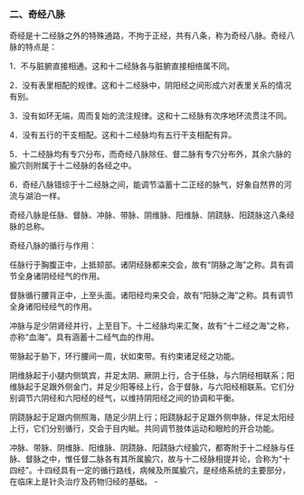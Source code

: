 ### 二、奇经八脉

奇经是十二经脉之外的特殊通路，不拘于正经，共有八条，称为奇经八脉。奇经八脉的特点是：

1．不与脏腑直接相通。这和十二经脉各与脏腑直接相络属不同。

2．没有表里相配的规律。这和十二经脉中，阴阳经之间形成六对表里关系的情况有别。

3．没有如环无端，周而复始的流注规律。这和十二经脉有次序地环流贯注不同。

4．没有五行的干支相配。这和十二经脉均有五行干支相配有异。

5．十二经脉均有专穴分布，而奇经八脉除任、督二脉有专穴分布外，其余六脉的腧穴则附属于十二经脉的各经之中。

6．奇经八脉错综于十二经脉之间，能调节溢蓄十二正经的脉气，好象自然界的河流与湖泊一样。

奇经八脉是任脉、督脉、冲脉、带脉、阴维脉、阳维脉、阴跷脉、阳跷脉这八条经脉的总称。

奇经八脉的循行与作用：

任脉行于胸腹正中，上抵颏部。诸阴经脉都来交会，故有“阴脉之海”之称。具有调节全身诸阴经经气的作用。

督脉循行腰背正中，上至头面。诸阳经均来交会，故有“阳脉之海”之称。具有调节全身诸阳经经气的作用。

冲脉与足少阴肾经并行，上至目下。十二经脉均来汇聚，故有“十二经之海”之称，亦称“血海”。具有涵蓄十二经气血的作用。

带脉起于胁下，环行腰间一周，状如束带。有约束诸足经之功能。

阴维脉起于小腿内侧筑宾，并足太阴、厥阴上行，合于任脉，与六阴经相联系；阳维脉起于足跟外侧金门，并足少阳等经上行，合于督脉，与六阳经相联系。它们分别调节六阴经和六阳经的经气，以维持阴阳经之间的协调和平衡。

阴跷脉起于足跟内侧照海，随足少阴上行；阳跷脉起于足跟外侧申脉，伴足太阳经上行，它们分别循行，交会于目内眦。共同调节肢体运动和眼睑的开合功能。

 冲脉、带脉、阴维脉、阳维脉、阴跷脉、阳跷脉六经腧穴，都寄附于十二经脉与任脉、督脉之中，惟任督二脉各有其所属腧穴，故与十二经脉相提并论，合称为“十四经”。十四经具有一定的循行路线，病候及所属腧穴，是经络系统的主要部分，在临床上是针灸治疗及药物归经的基础。    -
